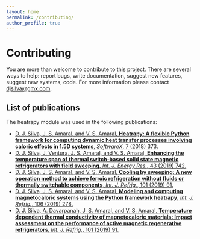 ```yaml
---
layout: home
permalink: /contributing/
author_profile: true
---
```


# Contributing

You are more than welcome to contribute to this project. There are several ways to help: report bugs, write documentation, suggest new features, suggest new systems, code. For more information please contact djsilva@gmx.com.

## List of publications

The heatrapy module was used in the following publications:

* [D. J. Silva, J. S. Amaral, and V. S. Amaral, **Heatrapy: A flexible Python framework for computing dynamic heat transfer processes involving caloric effects in 1.5D systems**, *SoftwareX*, 7 (2018) 373.](https://www.sciencedirect.com/science/article/pii/S2352711018301298)
* [D. J. Silva, J. Ventura, J. S. Amaral, and V. S. Amaral, **Enhancing the temperature span of thermal switch‐based solid state magnetic refrigerators with field sweeping**, *Int. J. Energy Res.*, 43 (2019) 742.](https://onlinelibrary.wiley.com/doi/abs/10.1002/er.4264)
* [D. J. Silva, J. S. Amaral, and V. S. Amaral, **Cooling by sweeping: A new operation method to achieve ferroic refrigeration without fluids or thermally switchable components**, *Int. J. Refrig.*, 101 (2019) 91.](https://www.sciencedirect.com/science/article/pii/S0140700719300799)
* [D. J. Silva, J. S. Amaral, and V. S. Amaral, **Modeling and computing magnetocaloric systems using the Python framework heatrapy**, *Int. J. Refrig.*, 106 (2019) 278.](https://www.sciencedirect.com/science/article/pii/S0140700719302658)
* [D. J. Silva, A. Davarpanah, J. S. Amaral, and V. S. Amaral, **Temperature dependent thermal conductivity of magnetocaloric materials: Impact assessment on the performance of active magnetic regenerative refrigerators**, *Int. J. Refrig.*, 101 (2019) 91.](https://www.sciencedirect.com/science/article/pii/S0140700719302671)
